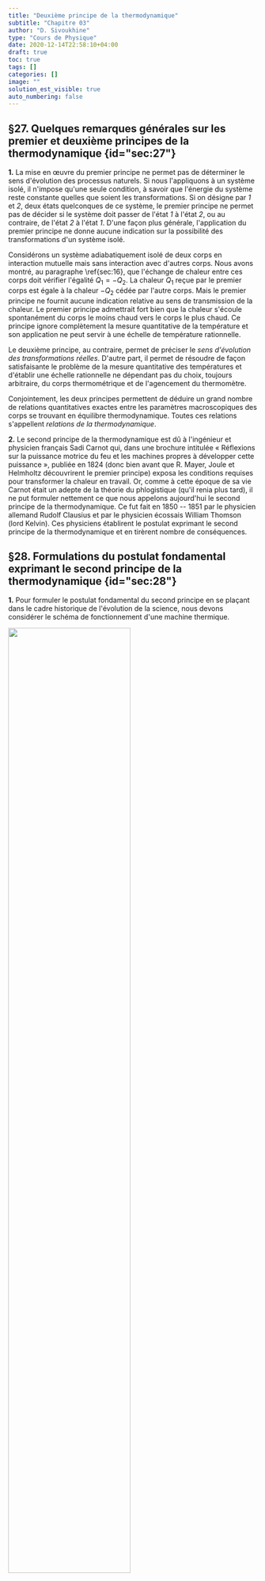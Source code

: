 ```yaml
---
title: "Deuxième principe de la thermodynamique"
subtitle: "Chapitre 03"
author: "D. Sivoukhine"
type: "Cours de Physique"
date: 2020-12-14T22:58:10+04:00
draft: true
toc: true
tags: []
categories: []
image: ""
solution_est_visible: true
auto_numbering: false
---
```


## §27. Quelques remarques générales sur les premier et deuxième principes de la thermodynamique {id="sec:27"}


**1.** La mise en œuvre du premier principe ne permet pas de déterminer le
sens d'évolution des processus naturels. Si nous l'appliquons à un
système isolé, il n'impose qu'une seule condition, à savoir que l'énergie
du système reste constante quelles que soient les transformations.
Si on désigne par *1* et *2*, deux états quelconques de
ce système, le premier principe ne permet pas de décider si le système
doit passer de l'état *1* à l'état *2*, ou au contraire,
de l'état *2* à l'état *1*. D'une façon plus générale, l'application
du premier principe ne donne aucune indication sur la possibilité
des transformations d'un système isolé.

Considérons un système adiabatiquement isolé de deux corps en interaction
mutuelle mais sans interaction avec d'autres corps. Nous avons montré,
au paragraphe \ref{sec:16}, que l'échange de chaleur entre ces corps
doit vérifier l'égalité $Q_{1}=-Q_{2}$. La chaleur $Q_{1}$ reçue
par le premier corps est égale à la chaleur $-Q_{2}$ cédée par l'autre
corps. Mais le premier principe ne fournit aucune indication relative
au sens de transmission de la chaleur. Le premier principe admettrait
fort bien que la chaleur s'écoule spontanément du corps le moins chaud
vers le corps le plus chaud. Ce principe ignore complètement la mesure
quantitative de la température et son application ne peut servir à
une échelle de température rationnelle.

Le deuxième principe, au contraire, permet de préciser le *sens
d'évolution des transformations réelles*. D'autre part, il permet
de résoudre de façon satisfaisante le problème de la mesure quantitative
des températures et d'établir une échelle rationnelle ne dépendant
pas du choix, toujours arbitraire, du corps thermométrique et de l'agencement
du thermomètre. 

Conjointement, les deux principes permettent de déduire un grand nombre
de relations quantitatives exactes entre les paramètres macroscopiques
des corps se trouvant en équilibre thermodynamique. Toutes ces relations
s'appellent *relations de la thermodynamique*.


**2.** Le second principe de la thermodynamique est dû à l'ingénieur et physicien
français Sadi Carnot qui, dans une brochure intitulée « Réflexions
sur la puissance motrice du feu et les machines propres à développer
cette puissance », publiée en 1824 (donc bien avant que R. Mayer,
Joule et Helmholtz découvrirent le premier principe) exposa les conditions
requises pour transformer la chaleur en travail. Or, comme à cette
époque de sa vie Carnot était un adepte de la théorie du phlogistique
(qu'il renia plus tard), il ne put formuler nettement ce que nous
appelons aujourd'hui le second principe de la thermodynamique. Ce
fut fait en 1850 -- 1851 par le physicien allemand Rudolf Clausius et
par le physicien écossais William Thomson (lord Kelvin). Ces physiciens
établirent le postulat exprimant le second principe de la thermodynamique
et en tirèrent nombre de conséquences.


## §28. Formulations du postulat fondamental exprimant le second principe de la thermodynamique {id="sec:28"}  


**1.** Pour formuler le postulat fondamental du second principe en se plaçant
dans le cadre historique de l'évolution de la science, nous devons
considérer le schéma de fonctionnement d'une machine thermique.

<img src="/ebook/sivoukhine/vol-2/chap-3/fig-23.png" id="fig:23" alt="" width="70%" />

Dans le cylindre de la machine se trouve un gaz ou une substance différente
que l'on appelle *fluide moteur* (figure [23](#fig:23)). Pour
fixer les idées, admettons que ce soit un gaz dont l'état initial
est représenté sur le diagramme $VP$ par le point *1*. Mettons
le fond du cylindre en contact avec la chaudière qui est un corps
ayant une température plus élevée (*source chaude*) que celle
du gaz contenu dans le cylindre. Le gaz s'échauffe et se détend ;
ces transformations sont représentées sur le diagramme par la courbe
$1a2$. Le fluide moteur reçoit de la chaudière une quantité de chaleur
$Q_{1}$ et fournit un travail positif $A_{1}$. Selon le premier
principe, <span id="28.1"></span>
$$
Q_{1}=U_{2}-U_{1}+A_{1}\tag{28.1}
$$

Il s'agit maintenant de ramener le piston dans sa position initiale,
ce qui aura pour effet de comprimer le gaz. Cette opération doit être
exécutée de telle manière que le travail $A_{2}$ dépensé pour comprimer
le gaz soit plus petit que le travail $A_{1}$. Pour y arriver nous
mettons le fond du cylindre en contact thermique avec un condenseur
(ou *source froide*) qui est un corps dont la température est
plus basse que celle du gaz contenu dans le cylindre et nous comprimons
le gaz sur le chemin $2b1$. On ramène ainsi le gaz à l'état initial
*1*. Le gaz cède à la source froide une quantité de chaleur $Q_{2}$.
Selon le premier principe,<span id="28.2"></span>
$$
-Q_{2}=U_{1}-U_{2}-A_{2}\tag{28.2}
$$


En faisant la somme de [28.1](#28.1) et [28.2](#28.2), on obtient<span id="28.3"></span>
$$
Q_{1}-Q_{2}=A_{1}-A_{2}
\tag{28.3}
$$

Ainsi, la machine thermique a effectué un cycle de transformations
à la suite duquel la source chaude a fourni au gaz la chaleur $Q_{1}$
et la source froide a reçu la chaleur $Q_{2}$, la différence $Q=Q_{1}-Q_{2}$
ayant été transformée en travail $A_{1}-A_{2}$. Le rapport 
$$
\eta=\dfrac{A}{Q_{1}}=\dfrac{Q_{1}-Q_{2}}{Q_{1}}
\tag{28.4}
$$
porte le nom de *rendement* de la machine thermique.


**2.** Peut-on construire une machine thermique à fonctionnement cyclique
sans condenseur, donc une machine telle que $Q_{2}=0$ et $\eta=1$ ? Une telle machine pourrait alors transformer en travail toute la
chaleur fournie par la source chaude. La possibilité de réaliser une
telle machine thermique ne contredit pas à la loi de conservation
de l'énergie et son importance pratique serait comparable à celle
du perpetuum mobile puisqu'elle permettrait de transformer en travail
les réserves d'énergie interne pratiquement inépuisables contenues
dans les eaux océaniques, dans l'atmosphère et dans les profondeurs
de la Terre. Wilhelm Ostwald (1853 -- 1932) appela cette machine perpetuum
mobile de seconde espèce pour la distinguer du perpetuum mobile de
première espèce qui est un moteur produisant du travail à partir de
rien, ce qui est en contradiction avec la loi de la conservation de
l'énergie.

Carnot avait bien compris qu'il était, par principe, impossible de
réaliser une telle machine thermique. Il comparait le fonctionnement
des machines thermiques à celui des machines hydrauliques qui produisent
du travail grâce à la chute de l'eau d'un niveau supérieur à un niveau
inférieur. Selon Carnot, la production de travail dans les machines
thermiques est liée à un transfert de chaleur d'un corps chaud à un
corps froid. En s'appuyant sur cette analogie, il énonça plusieurs
propositions que nous examinerons plus loin. La seule erreur que commit
Carnot a été d'admettre, avec ses contemporains, que la chaleur ne
pouvait être ni créée, ni détruite.

Les données expérimentales démontrent qu'il est impossible d'élaborer
un perpetuum mobile de seconde espèce. C'est pour cela que l'impossibilité
de construire un perpetuum mobile de seconde espèce a été érigée en
postulat que l'on désigne sous le nom de *postulat du second
principe de la thermodynamique*, qui est donc une généralisation des
données expérimentales. Ce postulat se trouve démontré par la concordance
de toutes les conséquences qu'on peut en tirer avec l'expérience.
Jusqu'à présent l'application de ce postulat à des systèmes macroscopiques
dont les dimensions ne sont pas trop petites n'a jamais été contradictoire.
On peut donc affirmer que ce postulat repose sur de solides bases
expérimentales. Nous donnons ci-après trois formulations de ce postulat.


**3.** En 1851, William Thomson (qui se vit conférer par la suite le titre
de lord Kelvin) donna l'énoncé suivant du postulat du second principe : *« On ne peut pas réaliser un cycle de transformations dont
l'unique résultat serait de produire du travail par refroidissement
d'une source de chaleur »*.

On désigne par source de chaleur tout corps ou tout système de corps
se trouvant dans un état d'équilibre thermodynamique et possédant
une réserve d'énergie interne qu'il peut transmettre à un autre corps
ou un ensemble d'autres corps, mais sans fournir de travail macroscopique.
Si le système étudié fournit du travail aux dépens de l'énergie interne
qu'il emprunte à la source de chaleur, il porte le nom de fluide moteur.
Ainsi, selon Thomson, *« On ne peut pas réaliser un cycle de transformations
dont l'unique résultat serait de produire du travail aux dépens de
l'énergie interne d'une source de chaleur »*.


**4.** En concrétisant la nature du travail produit, on arrive à une multitude d'énoncés différents du postulat fondamental. Indiquons la formulation de Planck (1858 -- 1947) : *« On ne peut élaborer une machine à fonctionnement périodique qui aurait pour unique résultat la remontée d'un poids par une source de chaleur »*. 

Il est essentiel de préciser, dans la formulation de Planck, que la machine est à fonctionnement périodique, et dans celle de Thomson, que les transformations constituent un cycle fermé. Il est, en effet, possible de réaliser une transformation (non cyclique) dont l'unique résultat serait la remontée d'un poids aux dépens de l'énergie interne empruntée à une source de chaleur. Planck en donne l'exemple suivant : Soit un gaz parfait enfermé dans un cylindre (voir figure \ref{fig:2.2}).
On dispose sur le piston un poids $P$ et on met le fond du piston en contact avec une source de chaleur dont la température est supérieure à celle du gaz d'une quantité infiniment petite. Faisons décroître le poids $P$ par portions infiniment petites. Le gaz se détend alors isothermiquement et remonte le poids en produisant le travail $A$.
Selon le premier principe, 
$$
Q=U_{2}-U_{1}+A
$$

Comme l'énergie interne $U$ d'un gaz parfait ne dépend que de la température, qui dans notre exemple est constante, $U_{2}-U_{1}=0$, et par suite,
$$
  Q=A
$$
Ainsi, la chaleur prise à la source de chaleur a été entièrement transformée en travail. Il n'y a là aucune contradiction avec le postulat du second principe puisque la transformation envisagée n'est pas cyclique et la machine ne fonctionne pas périodiquement. Le postulat du second principe aurait été mis en défaut si on avait réussi, par un moyen
quelconque, à comprimer le gaz de manière à le ramener dans son état initial et, tout en maintenant le poids à la hauteur qu'il avait atteinte, à ramener le piston à sa position initiale *sans qu'aucun corps extérieur n'ait subi de changement* excepté la source de chaleur dont une partie de l'énergie interne a été utilisée pour produire du travail.
Le second principe de la thermodynamique affirme que ce cycle de transformations est irréalisable.

L'énoncé de Planck ne diffère de celui de Thomson que par la forme. Pour raison de commodité, nous appellerons *transformation de Thomson-Planck* une transformation cyclique imaginaire dont l'unique résultat serait de produire du travail par refroidissement de la source de chaleur. On pourra dire alors que le postulat consiste à affirmer que *la transformation de Thomson-Planck est irréalisable*.

**5.** En 1850, Clausius (1822 -- 1888) donna une autre formulation du postulat fondamental : *« La chaleur ne peut spontanément passer d'un corps moins chaud à un corps plus chaud »*. On doit entendre ici par chaleur l'énergie interne du corps. L'énoncé de Clausius ne se réduit pas du tout à affirmer que, du fait d'un contact direct des corps, la chaleur passe toujours du corps le plus chaud à un corps moins chaud. Cette proposition est non pas l'énoncé d'une loi physique, mais une simple définition de ce qu'il faut entendre par corps plus
chaud et corps moins chaud (cf. \ref{sec:4}). L'échange
de chaleur (ou plus précisément l'échange d'énergie interne) peut être effectué non seulement par contact thermique mais par une infinité d'autres procédés. Par exemple, tous les corps émettent et absorbent des radiations visibles et invisibles (ondes électromagnétiques).
Le rayonnement émis par un corps donné peut être focalisé sur un autre corps à l'aide d'une lentille ou d'un miroir sphérique et assurer ainsi une transmission de chaleur. Or, on ne peut réaliser n'importe quelle transmission de chaleur et le postulat de Clausius affirme justement qu'il n'existe aucun procédé permettant de prendre de la chaleur à un corps plus froid et de la transmettre à un corps plus chaud sans qu'aucun changement ne se produise par ailleurs. Tous les processus imaginaires qui permettraient de le faire sont appelés *transformations de Clausius*. Le postulat affirme donc que *la transformation de Clausius est irréalisable*.

Le postulat de Clausius n'implique pas que la transmission de chaleur d'un corps froid à un corps chaud soit absolument impossible. Il affirme qu'elle est impossible *si aucun changement ne se produit* dans tous les autres corps. C'est ce qu'il faut entendre par le mot *spontanément* figurant dans l'énoncé de Clausius. Mais, si on admet que d'autres corps sont le siège de transformations, la transmission de chaleur d'un corps froid à un corps chaud devient possible. Ces transformations sont dites de *compensation*. Ainsi, dans les
réfrigérateurs, la chaleur prise à un corps froid est transmise à un corps chaud. Il n'y a là aucune contradiction avec le postulat de Clausius puisque cette transmission de chaleur n'est pas spontanée, étant réalisée à l'aide d'un moteur électrique. Le réfrigérateur électrique cesse de fonctionner dès qu'on coupe le courant d'alimentation. La machine thermique la plus simple, dont il a été question au début de ce paragraphe (voir [figure 23](#fig:23)), peut fonctionner comme
*réfrigérateur*. Pour cela, la détente du fluide moteur doit
s'effectuer suivant le chemin $1b2$ et sa compression selon le chemin $2a1$. Lors de la détente suivant $1b2$, la machine prend à la source froide la chaleur $Q_{2}$ et lors de la compression suivant $2a1$, elle cède à la source chaude la chaleur $Q_{1}>Q_{2}$. La machine reçoit simultanément le travail positif $A'=Q_{1}-Q_{2}$ qui constitue ici la transformation de compensation.


**6.** Du fait que la transformation de Thomson-Planck soit irréalisable, il découle que la transformation de Clausius l'est également.

Pour démontrer cette assertion, nous allons supposer que la transformation de Clausius est possible. Faisons parcourir un cycle à la machine thermique la plus simple, lors duquel elle prend à la source chaude la chaleur $Q_{1}$, transmet à la source froide la chaleur $Q_{2}$ et produit un travail positif $A=Q_{1}-Q_{2}$. Après cela, à l'aide d'une transformation de Clausius, prenons à la source froide la chaleur $Q_{2}$ pour la restituer à la source chaude. Ainsi, sera réalisé un cycle dont l'unique résultat serait la production d'un travail $A$ aux dépens d'une quantité de chaleur équivalente $Q_{1}-Q_{2}$
prise à la source chaude. Aucun autre changement ne s'est produit nulle part ailleurs. Or, tout cela constitue une transformation de Thomson-Planck qui, par hypothèse, est irréalisable. La contradiction qui apparaît ainsi démontre notre proposition.

**7.** Inversement, l'impossibilité de réaliser la transformation de Clausius
implique que la transformation de Thomson-Planck est irréalisable.
Pour le démontrer, nous allons supposer que la transformation de Thomson-Planck
est réalisable. En faisant parcourir à la machine un cycle de Thomson-Planck,
nous pourrons alors prendre à la source froide une quantité de chaleur
$Q$ et l'utiliser pour fournir un travail mécanique tel que la remontée
d'un poids. Nous utiliserons ensuite l'énergie du poids remonté pour
réchauffer, par frottement par exemple, la source chaude. On réalisera
ainsi le transfert à la source chaude de la chaleur $Q$ prise à la
source froide sans aucun autre changement dans la Nature. Or, c'est
la transformation de Clausius qui, par hypothèse, est irréalisable.
Le fait qu'on aboutit ainsi à une contradiction démontre notre proposition. 

Dans cette démonstration, nous avons utilisé, en plus du postulat
de Clausius, l'hypothèse que l'énergie potentielle du poids qui a
été relevé peut être intégralement transformée en chaleur. Cette assertion
découle de l'expérience quotidienne selon laquelle un corps pesant
qui rencontre, en tombant, un obstacle, finit toujours pas s'arrêter.
L'énergie potentielle du corps pesant disparaît mais de la chaleur
apparaît. Selon le premier principe, cette quantité de chaleur est
exactement équivalente à l'énergie potentielle perdu du corps pesant.

Les postulats de Clausius et de Thomson-Planck sont donc équivalents.


## Transformations réversibles et irréversibles {id="sec:29"}


**1.** Lorsqu'à la suite d'une certaine transformation le système passe d'un
état $A$ dans un état $B$ différent, et s'il existe ne serait-ce
qu'un procédé unique pour le faire revenir à l'état initial $A$ sans
faire subir à tous les autres corps le moindre changement, on dit
que cette transformation est *réversible*. Dans le cas où on
ne peut le faire d'aucune façon, on dit que la transformation envisagée
est *irréversible*. Un exemple de transformation irréversible
est le transfert de chaleur d'un corps plus chaud à un corps moins
chaud par le procédé de contact thermique. L'irréversibilité de cette
transformation résulte directement du postulat de Clausius. La production
de chaleur par frottement est un autre exemple de transformation irréversible.
L'irréversibilité est alors un corollaire du postulat de Thomson-Planck.

Une transformation est dite *réversible dans le sens large du
terme* (ou *parfaitement réversible*) si on peut faire revenir
le système de l'état final $B$ à l'état initial $A$ par *n'importe
quel procédé* et sans exiger que le système passe par la même succession
d'états intermédiaires que le sens direct $A\longrightarrow B$. Dans
le cas où, dans la transformation inverse $B\longrightarrow A$, le
système doit passer par la même succession d'états intermédiaires
que dans la transformation $A\longrightarrow B$, la transformation
$A\longrightarrow B$ est dite *réversible dans le sens restreint
du terme* (ou *simplement réversible*). Il est évident que tout
processus réversible dans le sens restreint du terme est aussi réversible
dans le sens large.


\mypar

*Toutes les transformations quasi statiques sont simplement réversibles}.
En effet, toute transformation quasi statique est une transformation
infiniment lente constituée par une succession d'états d'équilibres,
ou plus exactement d'états infiniment proches des états d'équilibres.
Si on considère un état d'équilibre, par définition même de l'équilibre,
en l'absence d'actions extérieures il subsiste indéfiniment. Pour
faire démarrer une transformation, on doit rompre l'équilibre par
des actions extérieures, c'est à dire modifier les paramètres extérieurs
et la température du milieu ambiant. Pour que la transformation soit
quasi statique, il faut que ces changements soient tellements lents
qu'à tout instant le système se trouve dans un état d'équilibre ou
dans un état infiniment proche d'un état d'équilibre. À la limite,
on obtient une transformation idéalisée évoluant à une vitesse infiniment
petite et constituée par une succession d'états d'équilibres. À l'aide
de telles transformations on peut faire passer le système d'un état
initial $A$ à un état final $B$ aussi éloigné que l'on veut de l'état
initial, à condition d'y mettre le temps nécessaire. Si on inverse
le signe des accroissements infiniments petits des paramètres extérieurs
et de la température, on fera revenir le système à l'état initial
$A$ en parcourant, dans l'ordre inverse, une succession d'états intermédiaires
infiniments peu différents des états parcourus lors de la transformation
directe. À la limite, lorsque les transformations directe et inverse
correspondent rigoureusement à l'équilibre, cette petite différence
disparaît complètement. À la suite des transformations directe et
inverse, les corps environnants n'auront subi aucun changement puisque
les paramètres extérieurs et la température du milieu ambiant reprennent
exactement les mêmes valeurs qu'ils avaient initialement. On peut
donc dire qu'une transformation quasi statique est réversible aussi
bien dans le sens large que dans son sens restreint. Cette proposition
est largement utilisée en thermodynamique où on admet que *tout
cycle quasi statique peut évoluer dans le sens direct et dans le sens
inverse}.

\mypar

\begin{wrapfigure}{R}{.4\linewidth}
  \centering
  \includegraphics[width=\linewidth]{./chap_3/chap_3_images/fig_24}
  \caption{\label{fig:24}}
\end{wrapfigure}

Pour illustrer ces considérations, étudions à titre d'exemple un système adiabatique isolé tel qu'un gaz contenu dans un cylindre fermé par un piston mobile. Pour créer la pression extérieure $P$  on place sur le piston un poids donné. Pour modifier commodément le poids, on suppose qu'il est constitué
par du sable fin. Provoquons une détente adiabatique du gaz qui le fait passer de l'état d'équilibre initial $M$ dans l'état d'équilibre final $N$ (figure \ref{fig:24}). 
Cette transformation est réalisée en enlevant du sable grain par grain. Lorsqu'on
enlève le premier grain de sable, la pression extérieure diminue et le gaz se détend. La détente est alors  tellement petite qu'on a peine à la  déceler, mais en fait c'est une transformation hors d'équilibre s'accompagnant de mouvements macroscopiques compliqués du gaz. En fin de  compte, le gaz retrouve un état d'équilibre représenté sur le diagramme par le point $1$. En enlevant un deuxième grain de sable, on provoque une nouvelle  transformation du gaz, elle aussi hors d'équilibre, qui aboutit finalement à l'état d'équilibre $2$. En répétant cette opération $n$ fois de suite, on fait passer le gaz dans l'état d'équilibre $N$, après avoir parcouru un nombre fini $(n - 1)$ d'états d'équilibre intermédiaires $1$, $2$, \ldots, $(n- 1)$. Comme chacun de ces états découle du précédent au prix d'une petite transformation hors d'équilibre, la transformation $M \longrightarrow N$ est une transformation hors d'équilibre. 

Essayons maintenant de ramener le gaz dans son état initial $M$ en augmentant grain par grain la charge du piston. Nous parcourons alors la même suite finie d'états d'équilibre $(n-1)$, $(n-2)$, \ldots, $M$ que lors de la transformation directe. Mais les petites transformations hors d'équilibre intermédiaires ne sont plus les mêmes. Par exemple, lors de la transformation inverse $N \longrightarrow (n-1)$ le gaz sera comprimé sous une pression un peu plus grande (puisque le nombre de grains de sable se trouvant sur le piston a été augmenté de un) que lors de la transformation directe $(n-1) \longrightarrow N$. Par suite, on doit fournir au gaz un travail plus grand que celui qu'il avait fourni lors de la transformation directe. La transformation $M \longrightarrow N$ qui est constituée par un nombre fini d'états d'équilibre est donc elle-même irréversible.

Supposons maintenant que le poids des grains de sable diminue indéfiniment et que leur nombre augment lui aussi indéfiniment, le poids total du tas de sable étant maintenu constant. À la limite, la transformation hors d'équilibre $M \longrightarrow N$ devient quasi statique et se laisse représenter par la courbe continue $MN$. La transformation inverse est représentée par la même courbe, mais parcourue dans le sens inverse. Le travail fourni par le gaz lors de la transformation directe est égal au travail fourni pendant la transformation inverse ; ce travail est représenté par l'aire d'un trapèze curviligne limité dans sa partie supérieure par la courbe $MN$. Pour ramener le gaz dans son état initial, on doit dépenser le même travail que celui qui est fourni par le gaz lors de sa détente. Il est évident que la détente quasi statique du gaz est une transformation réversible dans le sens limité du terme.

\begin{prob}
Une mole de gaz parfait de chaleur massique $C_{V}$ est contenue dans un cylindre à parois adiabatiques muni d'un piston mobile pouvant s'y déplacer sans frottement. Le piston est soumis à une pression extérieure $P_{1}$ constante. À un certain instant on fait croître ou décroître brusquement la pression extérieure jusqu'à la valeur $P_{2}$. (On y parvient en enlevant une partie de la charge portée par le piston ou en rajoutant une certaine charge.) Du fait de cette variation brusque de la charge, le volume du gaz varie adiabatiquement. Calculer la température et le volume du gaz lorsque celui-ci retrouve son état d'équilibre thermodynamique.

	\begin{description}
		\item[Solution.]
		Lorsqu'un gaz est détendu ou comprimé adiabatiquement, il ne re\c coit ni ne cède aucune quantité de chaleur, mais fournit un travail $A = P_{2} \Delta V$ ; par suite $\Delta U + P_{2}\Delta V = 0$. Comme $U = C_{V} T$, on en tire 
		\[
			C_{V} (T_{2}-T_{1}) + P_{2}(V_{2}-V_{1}) = 0
		\]
		ou
		\[
			C_{V} (T_{2}-T_{1}) + RT_{2} = P_{2}V_{1}
		\]
		Par conséquent, 
		$$
			T_{2} = \dfrac{C_{V}T_{1}+P_{2}V_{1}}%
						{C_{P}}
			\label{eq:29.1}
		$$
		$$
			V_{2} = \dfrac{RT_{2}}{P_{2}}
			\label{eq:29.2}
		$$
	\end{description}
\end{prob}

\begin{prob}
Reprenons le modèle précédent et supposons qu'une fois l'équilibre établi, on fait revenir d'un seul coup la pression à sa valeur $P_{1}$. Calculer la température finale $T_{3}$ et le volume final $V_{3}$ du gaz lorsqu'il retrouve à nouveau son état d'équilibre thermodynamique.

\begin{description}
	\item[Solution.]
	En utilisant les résultats du problème précédent, on obtient 
	\begin{eqnarray}
	T_{3} & = & \dfrac{C_{V}T_{2}+P_{1}V_{2}}%
					{C_{P}} \label{eq:29.3}\\
	V_{3} & = & \dfrac{RT_{3}}{P_{1}}
	\end{eqnarray}
	
	À l'aide de l'équation de Clapeyron $PV = RT$ et de la relation de R. Mayer $C_{P}-C_{V}=R$, on peut mettre l'expression de $T_{3}$ sous la forme suivante :
	
	$$
		T_{3} = T_{1} + \dfrac{C_{V}}{C_{P}^{2}} 
			\dfrac{V_{1} (P_{2}-P_{1})^{2}}{P_{2}}
			\label{eq:29.4}
	$$
	\end{description}
\end{prob}
Cette formule montre qu'après deux transformations adiabatiques consécutives la température et le volume du gaz augmentent toujours. Si la variation de pression est infiniment petite, selon (\ref{eq:29.4}) les variations de la température et du volume sont *des infiniments petits du second ordre}. Au premier ordre de grandeur près, les paramètres restent constants. On en conclut que si on effectue une détente adiabatique du gaz en diminuant par portions infinitésimales la charge du piston, puis en l'augmentant de la même fa\c con, la température et le volume du gaz dans l'état final ne se distingueront de leurs valeurs initiales que d'une quantité infiniment petite. À la limite, lorsque les portions dont on diminue ou dont on augmente la charge du piston tendent vers zéro et que leur nombre tend vers l'infini, le gaz exécute une transformation finie en repassant à la compression  par les mêmes états d'équilibre successifs que ceux qu'il avait parcourus pendant sa détente.


## Le cycle de Carnot et le théorème de Carnot
		\label{sec:30}}
		
## L'échelle thermodynamique de température}\label{sec:31}

## Identité de l'échelle thermodynamique de température et de
l'échelle du thermomètre à gaz parfait}\label{sec:32}

## Réduction de l'échelle du thermomètre à gaz à l'échelle
thermodynamique}\label{sec:33}

## Exemples d'application du théorème de Carnot}\label{sec:34}

## La différence des chaleurs massiques $C_P$ et $C_V$}\label{sec:35}

## Procédé de principe de graduation d'un thermomètre dans l'échelle
absolue}\label{sec:36}

## L'inégalité de Clausius (cas particulier)}\label{sec:37}

## Forme générale de l'inégalité de Clausius}\label{sec:38}

## Principe du chauffage dynamique}\label{sec:39}

## L'égalité de Clausius et l'entropie}\label{sec:40}

## Loi de l'accroissement de l'entropie}\label{sec:41}

## Généralisation de la notion d'entropie aux états hors
équilibre}\label{sec:42}

## Accroissement de l'entropie résultant de la diffusion des gaz.
Paradoxe de Gibbs}\label{sec:43}

## Sur les différentes interprétations du second principe de la
thermodynamique}\label{sec:44}

## Fonctions thermodynamiques}\label{sec:45}

## Théorie thermodynamique de l'effet Joule-Thomson}\label{sec:46}

## Remarques générales sur la méthode des fonctions thermodynamiques.
Exemples d'application}\label{sec:47}

## Travail maximal et énergie libre}\label{sec:48}

## Force électromotrice d'un élément galvanique}\label{sec:49}

## Critères généraux de la stabilité thermodynamique}\label{sec:50}

## Le principe de Le Chatelier-Braun et la stabilité de l'équilibre
thermodynamique}\label{sec:51}
